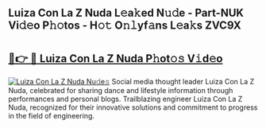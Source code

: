 ## Luiza Con La Z Nuda L𝚎a𝚔ed N𝚞𝚍e - Part-NUK Vi𝚍𝚎o P𝚑𝚘tos - H𝚘𝚝 O𝚗𝚕yf𝚊ns L𝚎a𝚔s ZVC9X

# <h2><a href="http://kf4kz3v.oniu.top/?m=Luiza+Con+La+Z+Nuda">🔗👉 🔴 Luiza Con La Z Nuda P𝚑ot𝚘𝚜 V𝚒d𝚎o</a></h2>

[![Luiza Con La Z Nuda Nu𝚍e𝚜](https://i.imgur.com/0qMVB7G.gif)](http://kf4kz3v.oniu.top/?m=Luiza+Con+La+Z+Nuda)
Social media thought leader Luiza Con La Z Nuda, celebrated for sharing dance and lifestyle information through performances and personal blogs. Trailblazing engineer Luiza Con La Z Nuda, recognized for their innovative solutions and commitment to progress in the field of engineering.  
